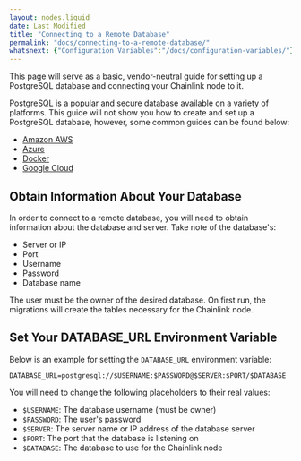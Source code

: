 ```yaml
---
layout: nodes.liquid
date: Last Modified
title: "Connecting to a Remote Database"
permalink: "docs/connecting-to-a-remote-database/"
whatsnext: {"Configuration Variables":"/docs/configuration-variables/"}
---
```

This page will serve as a basic, vendor-neutral guide for setting up a PostgreSQL database and connecting your Chainlink node to it.

PostgreSQL is a popular and secure database available on a variety of platforms. This guide will not show you how to create and set up a PostgreSQL database, however, some common guides can be found below:
- <a href="https://aws.amazon.com/getting-started/tutorials/create-connect-postgresql-db/" target="_blank">Amazon AWS</a>
- <a href="https://docs.microsoft.com/en-us/azure/postgresql/quickstart-create-server-database-portal" target="_blank">Azure</a>
- <a href="https://docs.docker.com/samples/library/postgres/" target="_blank">Docker</a>
- <a href="https://cloud.google.com/community/tutorials/setting-up-postgres" target="_blank">Google Cloud</a>

## Obtain Information About Your Database

In order to connect to a remote database, you will need to obtain information about the database and server. Take note of the database's:
- Server or IP
- Port
- Username
- Password
- Database name

The user must be the owner of the desired database. On first run, the migrations will create the tables necessary for the Chainlink node.

## Set Your  DATABASE_URL Environment Variable

Below is an example for setting the `DATABASE_URL` environment variable:

```text DATABASE_URL
DATABASE_URL=postgresql://$USERNAME:$PASSWORD@$SERVER:$PORT/$DATABASE
```

You will need to change the following placeholders to their real values:
- `$USERNAME`: The database username (must be owner)
- `$PASSWORD`: The user's password
- `$SERVER`: The server name or IP address of the database server
- `$PORT`: The port that the database is listening on
- `$DATABASE`: The database to use for the Chainlink node